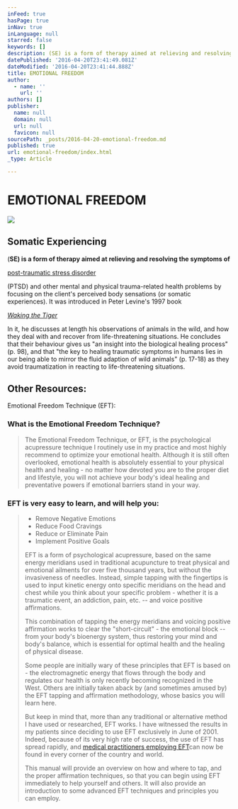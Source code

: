 ```yaml
---
inFeed: true
hasPage: true
inNav: true
inLanguage: null
starred: false
keywords: []
description: (SE) is a form of therapy aimed at relieving and resolving the symptoms of
datePublished: '2016-04-20T23:41:49.081Z'
dateModified: '2016-04-20T23:41:44.888Z'
title: EMOTIONAL FREEDOM
author:
  - name: ''
    url: ''
authors: []
publisher:
  name: null
  domain: null
  url: null
  favicon: null
sourcePath: _posts/2016-04-20-emotional-freedom.md
published: true
url: emotional-freedom/index.html
_type: Article

---
```

# EMOTIONAL FREEDOM
![](https://s3-us-west-2.amazonaws.com/the-grid-img/p/6d7fc655ef97db890949bc3ab00b81a4b0bb535e.jpg)

## Somatic Experiencing

(**SE) is a form of therapy aimed at relieving and resolving the symptoms of**

[post-traumatic stress disorder][0]

(PTSD) and other mental and physical trauma-related health problems by focusing on the client's perceived body sensations (or somatic experiences). It was introduced in Peter Levine's 1997 book

_[Waking the Tiger][1]_

In it, he discusses at length his observations of animals in the wild, and how they deal with and recover from life-threatening situations. He concludes that their behaviour gives us "an insight into the biological healing process" (p. 98), and that "the key to healing traumatic symptoms in humans lies in our being able to mirror the fluid adaption of wild animals" (p. 17-18) as they avoid traumatization in reacting to life-threatening situations.

## Other Resources:

Emotional Freedom Technique (EFT):

### What is the Emotional Freedom Technique?

> The Emotional Freedom Technique, or EFT, is the psychological acupressure technique I routinely use in my practice and most highly recommend to optimize your emotional health. Although it is still often overlooked, emotional health is absolutely essential to your physical health and healing - no matter how devoted you are to the proper diet and lifestyle, you will not achieve your body's ideal healing and preventative powers if emotional barriers stand in your way.

### EFT is very easy to learn, and will help you:

> * Remove Negative Emotions
> * Reduce Food Cravings
> * Reduce or Eliminate Pain
> * Implement Positive Goals
> 
> EFT is a form of psychological acupressure, based on the same energy meridians used in traditional acupuncture to treat physical and emotional ailments for over five thousand years, but without the invasiveness of needles. Instead, simple tapping with the fingertips is used to input kinetic energy onto specific meridians on the head and chest while you think about your specific problem - whether it is a traumatic event, an addiction, pain, etc. -- and voice positive affirmations.
> 
> This combination of tapping the energy meridians and voicing positive affirmation works to clear the "short-circuit" - the emotional block -- from your body's bioenergy system, thus restoring your mind and body's balance, which is essential for optimal health and the healing of physical disease.
> 
> Some people are initially wary of these principles that EFT is based on - the electromagnetic energy that flows through the body and regulates our health is only recently becoming recognized in the West. Others are initially taken aback by (and sometimes amused by) the EFT tapping and affirmation methodology, whose basics you will learn here.
> 
> But keep in mind that, more than any traditional or alternative method I have used or researched, EFT works. I have witnessed the results in my patients since deciding to use EFT exclusively in June of 2001\. Indeed, because of its very high rate of success, the use of EFT has spread rapidly, and [medical practitioners employing EFT][2]can now be found in every corner of the country and world.
> 
> This manual will provide an overview on how and where to tap, and the proper affirmation techniques, so that you can begin using EFT immediately to help yourself and others. It will also provide an introduction to some advanced EFT techniques and principles you can employ.



[0]: https://en.wikipedia.org/wiki/Post-traumatic_stress_disorder "Post-traumatic stress disorder"
[1]: https://en.wikipedia.org/wiki/Waking_the_Tiger "Waking the Tiger"
[2]: http://www.mercola.com/forms/referrals.htm